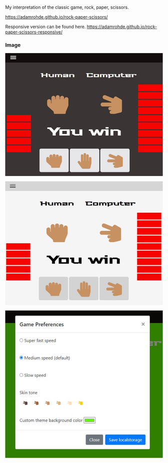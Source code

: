 
My interpretation of the classic game, rock, paper, scissors.  

https://adamrohde.github.io/rock-paper-scissors/

Responsive version can be found here.
https://adamrohde.github.io/rock-paper-scissors-responsive/


### Image
![alt text](https://github.com/adamRohde/rock-paper-scissors/blob/master/res/RPS%20dark%20preview.jpg)

![alt text](https://github.com/adamRohde/rock-paper-scissors/blob/master/res/RPS%20light%20preview.jpg)

![alt text](https://github.com/adamRohde/rock-paper-scissors/blob/master/res/RPS%20game%20preferences.jpg)



